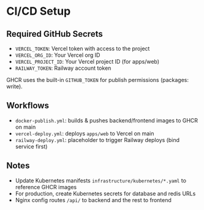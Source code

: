 # CI/CD Setup

## Required GitHub Secrets

- `VERCEL_TOKEN`: Vercel token with access to the project
- `VERCEL_ORG_ID`: Your Vercel org ID
- `VERCEL_PROJECT_ID`: Your Vercel project ID (for apps/web)
- `RAILWAY_TOKEN`: Railway account token

GHCR uses the built-in `GITHUB_TOKEN` for publish permissions (packages: write).

## Workflows

- `docker-publish.yml`: builds & pushes backend/frontend images to GHCR on main
- `vercel-deploy.yml`: deploys `apps/web` to Vercel on main
- `railway-deploy.yml`: placeholder to trigger Railway deploys (bind service first)

## Notes

- Update Kubernetes manifests `infrastructure/kubernetes/*.yaml` to reference GHCR images
- For production, create Kubernetes secrets for database and redis URLs
- Nginx config routes `/api/` to backend and the rest to frontend
